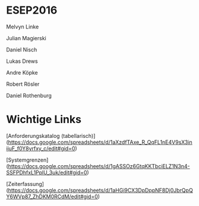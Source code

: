 # ESEP2016

Melvyn Linke

Julian Magierski

Daniel Nisch

Lukas Drews

Andre Köpke

Robert Rösler

Daniel Rothenburg


# Wichtige Links
[Anforderungskatalog (tabellarisch)] (https://docs.google.com/spreadsheets/d/1aXzdfTAxe_R_QqFL1nE4V9sX3inijuF_f0Y8yrfxy_c/edit#gid=0)

[Systemgrenzen] (https://docs.google.com/spreadsheets/d/1gASSOz6GtqKKTbciELZ1N3n4-SSFPDhfxL1PplU_3uk/edit#gid=0)

[Zeiterfassung] (https://docs.google.com/spreadsheets/d/1aHGi9CX3DpDppNF8Dj0JbrQpQY6WVp87_ZhDKM0RCdM/edit#gid=0)
